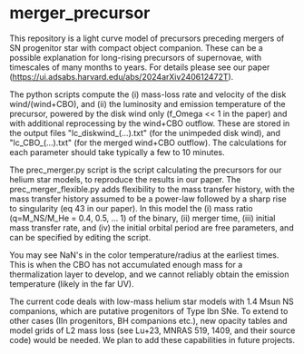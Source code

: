 # merger_precursor
This repository is a light curve model of precursors preceding mergers of SN progenitor star with compact object companion. These can be a possible explanation for long-rising precursors of supernovae, with timescales of many months to years. For details please see our paper (https://ui.adsabs.harvard.edu/abs/2024arXiv240612472T).

The python scripts compute the (i) mass-loss rate and velocity of the disk wind/(wind+CBO), and (ii) the luminosity and emission temperature of the precursor, powered by the disk wind only (f_Omega << 1 in the paper) and with additional reprocessing by the wind+CBO outflow. These are stored in the output files "lc_diskwind_(...).txt" (for the unimpeded disk wind), and "lc_CBO_(...).txt" (for the merged wind+CBO outflow). The calculations for each parameter should take typically a few to 10 minutes.

The prec_merger.py script is the script calculating the precursors for our helium star models, to reproduce the results in our paper. The prec_merger_flexible.py adds flexibility to the mass transfer history, with the mass transfer history assumed to be a power-law followed by a sharp rise to singularity (eq 43 in our paper). In this model the (i) mass ratio (q=M_NS/M_He = 0.4, 0.5, ... 1) of the binary, (ii) merger time, (iii) initial mass transfer rate, and (iv) the initial orbital period are free parameters, and can be specified by editing the script.

You may see NaN's in the color temperature/radius at the earliest times. This is when the CBO has not accumulated enough mass for a thermalization layer to develop, and we cannot reliably obtain the emission temperature (likely in the far UV). 

The current code deals with low-mass helium star models with 1.4 Msun NS companions, which are putative progenitors of Type Ibn SNe. To extend to other cases (IIn progenitors, BH companions etc.), new opacity tables and model grids of L2 mass loss (see Lu+23, MNRAS 519, 1409, and their source code) would be needed. We plan to add these capabilities in future projects.
